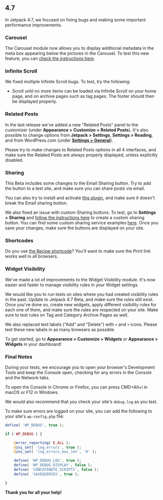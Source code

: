 ## 4.7

In Jetpack 4.7, we focused on fixing bugs and making some important performance improvements.

### Carousel

The Carousel module now allows you to display additional metadata in the meta box appearing below the pictures in the Carousel. To test this new feature, you can [check the instructions here](https://github.com/Automattic/jetpack/pull/6352).

### Infinite Scroll

We fixed multiple Infinite Scroll bugs. To test, try the following:

- Scroll until no more items can be loaded via Infinite Scroll on your home page, and on archive pages such as tag pages. The footer should then be displayed properly.

### Related Posts

In the last release we've added a new "Related Posts" panel to the customizer (under **Appearance > Customize > Related Posts**). It's also possible to change options from **Jetpack > Settings**, **Settings > Reading**, and from WordPress.com (under **[Settings > General](https://wordpress.com/settings/general/)**).

Please try to make changes to Related Posts options in all 4 interfaces, and make sure the Related Posts are always properly displayed, unless explicitly disabled.

### Sharing

This Beta includes some changes to the Email Sharing button. Try to add the button to a test site, and make sure you can share posts via email.

You can also try to install and activate [this plugin](https://wordpress.org/plugins/jetpack-shortlinks-for-sharing-buttons/), and make sure it doesn't break the Email sharing button.

We also fixed an issue with custom Sharing buttons. To test, go to **Settings > Sharing** and [follow the instructions here](https://jetpack.com/support/sharing/#custom) to create a custom sharing button. You can find some custom sharing service examples [here](https://ryanmarkel.com/3004/adding-specific-sharing-services-to-sharedaddy-or-jetpack/). Once you save your changes, make sure the buttons are displayed on your site.

### Shortcodes

Do you use [the Recipe shortcode](https://en.support.wordpress.com/recipes/)? You'll want to make sure the Print link works well in all browsers.

### Widget Visibility

We've made a lot of improvements to the Widget Visibility module. It's now easier and faster to manage visibility rules in your Widget settings.

We would like you to run tests on sites where you had created visibility rules in the past. Update to Jetpack 4.7 Beta, and make sure the rules still exist.
Once you've done so, create new widgets, apply different visibility rules for each one of them, and make sure the rules are respected on your site. Make sure to test rules on Tag and Category Archive Pages as well.

We also replaced text labels ("Add" and "Delete") with `×` and `+` icons. Please test these new labels in as many browsers as possible.

To get started, go to **Appearance > Customize > Widgets** or **Appearance > Widgets** in your dashboard!

### Final Notes

During your tests, we encourage you to open your browser's Development Tools and keep the Console open, checking for any errors in the Console and the Network tabs.

To open the Console in Chrome or Firefox, you can press CMD+Alt+i in macOS or F12 in Windows.

We would also recommend that you check your site's `debug.log` as you test.

To make sure errors are logged on your site, you can add the following to your site's `wp-config.php` file:

```php
define( 'WP_DEBUG', true );

if ( WP_DEBUG ) {

	@error_reporting( E_ALL );
	@ini_set( 'log_errors', true );
	@ini_set( 'log_errors_max_len', '0' );

	define( 'WP_DEBUG_LOG', true );
	define( 'WP_DEBUG_DISPLAY', false );
	define( 'CONCATENATE_SCRIPTS', false );
	define( 'SAVEQUERIES', true );

}
```

**Thank you for all your help!**
